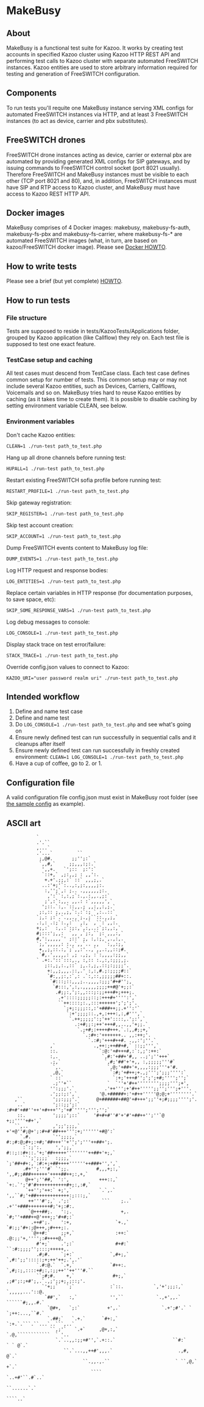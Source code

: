 # MakeBusy

## About

MakeBusy is a functional test suite for Kazoo. It works by creating test accounts in specified Kazoo cluster using Kazoo HTTP REST API and
performing test calls to Kazoo cluster with separate automated FreeSWITCH instances. Kazoo entities are used to store arbitrary information
required for testing and generation of FreeSWITCH configuration.

## Components

To run tests you'll requite one MakeBusy instance serving XML configs for automated FreeSWITCH instances via HTTP, and at least 3
FreeSWITCH instances (to act as device, carrier and pbx substitutes).

## FreeSWITCH drones

FreeSWITCH drone instances acting as device, carrier or external pbx are automated by providing generated XML configs for SIP gateways,
and by issuing commands to FreeSWITCH control socket (port 8021 usually). Therefore FreeSWITCH and MakeBusy instances must be visible
to each other (TCP port 8021 and 80), and, in addition, FreeSWITCH instances must have SIP and RTP access to Kazoo cluster, and MakeBusy
must have access to Kazoo REST HTTP API.

## Docker images

MakeBusy comprises of 4 Docker images: makebusy, makebusy-fs-auth, makebusy-fs-pbx and makebusy-fs-carrier, where makebusy-fs-* are
automated FreeSWITCH images (what, in turn, are based on kazoo/FreeSWITCH docker image). Please see [Docker HOWTO](docker/README.md).

## How to write tests

Please see a brief (but yet complete) [HOWTO](doc/HOWTO.md).

## How to run tests

### File structure

Tests are supposed to reside in tests/KazooTests/Applications folder, grouped by Kazoo application (like Callflow) they rely on.
Each test file is supposed to test one exact feature.

### TestCase setup and caching

All test cases must descend from TestCase class. Each test case defines common setup for number of tests.
This common setup may or may not include several Kazoo entities, such as Devices,
Carriers, Callflows, Voicemails and so on. MakeBusy tries hard to reuse Kazoo entities by caching (as it takes time to create them).
It is possible to disable caching by setting environment variable CLEAN, see below.

### Environment variables

Don't cache Kazoo entities:
```
CLEAN=1 ./run-test path_to_test.php
```

Hang up all drone channels before running test:
```
HUPALL=1 ./run-test path_to_test.php
```

Restart existing FreeSWITCH sofia profile before running test:
```
RESTART_PROFILE=1 ./run-test path_to_test.php
```

Skip gateway registration:
```
SKIP_REGISTER=1 ./run-test path_to_test.php
```

Skip test account creation:
```
SKIP_ACCOUNT=1 ./run-test path_to_test.php
```

Dump FreeSWITCH events content to MakeBusy log file:
```
DUMP_EVENTS=1 ./run-test path_to_test.php
```

Log HTTP request and response bodies:
```
LOG_ENTITIES=1 ./run-test path_to_test.php
```

Replace certain variables in HTTP response (for documentation purposes, to save space, etc):
```
SKIP_SOME_RESPONSE_VARS=1 ./run-test path_to_test.php
```

Log debug messages to console:
```
LOG_CONSOLE=1 ./run-test path_to_test.php
```

Display stack trace on test error/failure:
```
STACK_TRACE=1 ./run-test path_to_test.php
```

Override config.json values to connect to Kazoo:
```
KAZOO_URI="user password realm uri" ./run-test path_to_test.php
```

## Intended workflow

1. Define and name test case
2. Define and name test
3. Do `LOG_CONSOLE=1 ./run-test path_to_test.php` and see what's going on
4. Ensure newly defined test can run successfully in sequential calls and it cleanups after itself
5. Ensure newly defined test can run successfully in freshly created environment: `CLEAN=1 LOG_CONSOLE=1 ./run-test path_to_test.php`
6. Have a cup of coffee, go to 2. or 1.

## Configuration file

A valid configuration file config.json must exist in MakeBusy root folder (see [the sample config](./etc/config.json.dist) as example).

## ASCII art
```
           `
           .'.``
           ,...`
           .'...`         ``
            ;,@#.       ;;'';:`
            `,,#,`     ;;,,,:;:.`
             ',,+.   `';::  ;:':`
             `::+,` ,;:,,; : ,,':.
              +.+'.;;,:` ::` ,,,;,.`
             ..:'+;'`:..,:,;:,,,,;:.
              :,'';`,: ;.. .,,,,,,;:.
               ,':``:,:,;`:.,.:,,.,;:`
              ;',:`:,,. ,,.: :`,,,,,',`
             ';::.`:,.`::,,.; ,,:,,:,;.`
            ;:,:: ;,.,;,`:.:`:; `,:..::`
           `;,: ;:`.`.,,.,`;.,;``::.,,;,`
           .:,: .:;`:.,:```,:,` ,``:`,,:.
           +;,:`  :,.:`:;:,`,:,..:`;:,,:,`
           #;:::';,,:  `,, ,`;:,``;: ,,,:,`
           #,':,,,,,`' ;::' ;, :,:;,`,.,:,.
           `;,',,,,,: :.,`,,`.. ,,  `:,,:;,`
            +,,;,::.:,`;`,,:'..,`,,.:,,::;#.
            `#,.',,,,,: ,; .,;, :`:,,,,:;;,,`
           ` .+:.'::`:::,., :,:: :.,:,:;;;,;.
              ;::,;,:.,::` ;,.:,;,.::;:;;;;'.
               +:,,;,,,.::,.' :,:,#.;:;;;;#::`
               `#:,,;:,:`,: .`:,::,;;;;;##+::.
                `#:::;::,,,;..,,,,:;;;'#+#'';,
                 `#:::,',:,.,,,,,;;;;++#@'+;;:`
                  .#;;:,';:,,:::;:;;+++#+;+++;.
                   .+'::::;;;;;::;:+++#+'''':',`
                   ``++::::;:.,:::++++++';';';'.
                     `;+;:;;;::,:'+###++;;.+'':'`
                      `:+';;;;::.,+,:+++:,:,#''',`
                       `.++;;;;;':;'++'::::,.';:',`
                         .:+#;;:;++'+++#,,..,,'+;;.`
                          `.;+#;:++++#+++.`.:,,#;;+,`
                            `.:#+:'+++++++.. ,,:++;'.
                              `.:#;'+++#++#. .,,:';''.`
                ,`              .,++:;++##+#,` ::;;''',`
                ::.               `:@:'+#+++#,:`:,;':++:`
                :,.                `,#:'+##+'#,, ..;';''+++`
                .;,`                `,#;'##'+'+,, :,;;;;;'''#`
                 `,.                 `,@;'+##+'+,,,,:;;;'''+'#.
                 ,@,`                 `:#;'+#++;+.,;''';';;;'''':`
                ` ::`                  `:+;'+++#'';';';+#;'''';'';`
                 .;''+``             `  `''+'#++'''''''';;;;''';+',
                '':;;;'.`           .'++''';+'#++''''';;'';''';+'''.
                .';;:;:',`        '@.+#####+:'+#++'''''@;@;+''''''''.`
   ,``           ';;:;;;'.`      @+######+##@'+#+++';;''+;#;;;;'''';'.
    ..`          ';::;;';:`      :#+#'+##''++'+#+++'';'+#`'''';''';'';`
    ::.          ';;;;';::`     '#+#+#''#'+'#'+##++'';''`@ +;;''''+#+',`
   ``,..         ,';;';;;,`     +'+@''#;@+';:#+#'##+++''':+;''''''+#@':`
     `.#.        `'';;;;,`       #:;#:@;#+;:+#;'##+++''+'';';'''++##+';.
      :`:;':.     ',';;,`        #::;::#+::.'+;'##+++++''''''''++##+'+;,`
      ``';';;;;`  :;;;,`        `;'##+#+:,`:#:+;+##++++''''''++###+'',',`
      .#+'';'''#` `';;.          #,,,+;:,` ',,#;;###++++++'++++##++;:,+,`
       @++';''##,` ':',           +++::,` `+:.`';'#'#+++++++++++#+;:,:#,`
       `++'';'++:` +;',`          `.`,.`  ',,``#;'+##++++++++++++:;:::;,`
        ++'''#';,` .';:`           ```    ;..` .+''+###++++++++#;'+;:#:.
        `@+++##;.   ':;.                  +,.  `#;''+###++@'+++;;'#+#;:`
         .++#';.`   ':+,                `+.,`   `#:;;'#+:;@+++,;#+++;:.
         `@++#:`    ;;+,`               :++:`    .@:;;'+,'''';:#++++@,`
           #'+;`    .';:`               #+#:`   ``:#:;;;;'';:::;+++++,.
           .#;#.    `;+:`             `,#+;,`     `,#:';;':::::;+;++'++;.',.'`
           `.#:@.`  `.+,`             `#++:.       `,#;:;,::::+#;:,:;;++''++'''#.``
           ``;#;#.    +,`              #+;,`         ,;#';:;+#';,.`.,;';;+;,;::;'.
             `'+;;`   `;`             :`::.           `,'+';;;:,`    `,,,,,...'::@.
              `##',`   :,`            '',``            `.,+',,.`      ``````#;,,.#.`
               `@#+,   `;:`          +',.`               `.+';#'.` `  `;++:...,``#.`
               `.##;`   `.+.`      `#+:,`                  `:+.`.```.``...`..```,..`
                ``,;'`   `.+`     ,@+,:,`                   `.@,````````````  ` '..
                  `.`..,,:;;+#'',`.+::.`                     ``#:`         ` ` @`.`
                     ``.`...,,++#',,,.`                        .,#,           @`.`
                            ``.,,.,.``                        ` ``,@,`       +`.`
                               ````                               `..+#'``.#`..`
                                                                    ``......`.`
                                                                      ````..`
```
